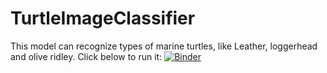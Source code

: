 # TurtleImageClassifier
This model can recognize types of marine turtles, like Leather, loggerhead and olive ridley.
Click below to run it:
[![Binder](https://mybinder.org/badge_logo.svg)](https://mybinder.org/v2/gh/itallo1/TurtleImageClassifier.git/HEAD?labpath=%2Fvoila%2Frender%2FClassifier.ipynb)
